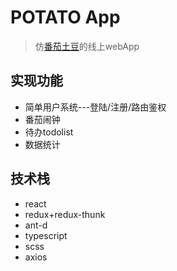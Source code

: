 # POTATO App
> 仿[番茄土豆](https://pomotodo.com/app/)的线上webApp

## 实现功能
- 简单用户系统---登陆/注册/路由鉴权
- 番茄闹钟
- 待办todolist
- 数据统计

## 技术栈
- react
- redux+redux-thunk
- ant-d
- typescript
- scss
- axios

